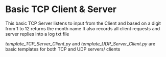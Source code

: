# Basic TCP Client & Server

This basic TCP Server listens to input from the Client and based on a digit from 1 to 12 returns the month name
It also records all client requests and server replies into a log txt file

*template_TCP_Server_Client.py* and *template_UDP_Server_Client.py* are basic templates for both TCP and UDP servers/ clients
